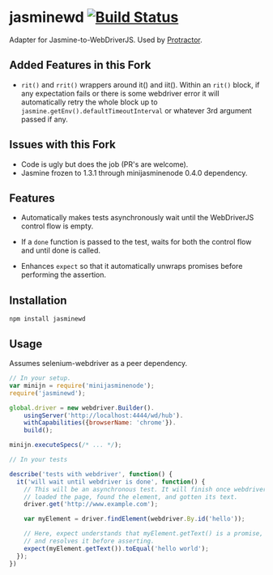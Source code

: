 jasminewd [![Build Status](https://travis-ci.org/angular/jasminewd.png?branch=master)](https://travis-ci.org/angular/jasminewd)
=========

Adapter for Jasmine-to-WebDriverJS. Used by [Protractor](http://www.github.com/angular/protractor).


Added Features in this Fork
---------------------------

 - `rit()` and `rrit()` wrappers around it() and iit(). Within an `rit()` block, if any expectation fails or there is some webdriver error it will automatically retry the whole block up to `jasmine.getEnv().defaultTimeoutInterval` or whatever 3rd argument passed if any.

Issues with this Fork
---------------------

 - Code is ugly but does the job (PR's are welcome).
 - Jasmine frozen to 1.3.1 through minijasminenode 0.4.0 dependency.

Features
--------

 - Automatically makes tests asynchronously wait until the WebDriverJS control flow is empty.

 - If a `done` function is passed to the test, waits for both the control flow and until done is called.

 - Enhances `expect` so that it automatically unwraps promises before performing the assertion.

Installation
------------
```
npm install jasminewd
```

Usage
-----

Assumes selenium-webdriver as a peer dependency.

```js
// In your setup.
var minijn = require('minijasminenode');
require('jasminewd');

global.driver = new webdriver.Builder().
    usingServer('http://localhost:4444/wd/hub').
    withCapabilities({browserName: 'chrome'}).
    build();

minijn.executeSpecs(/* ... */);

// In your tests

describe('tests with webdriver', function() {
  it('will wait until webdriver is done', function() {
    // This will be an asynchronous test. It will finish once webdriver has
    // loaded the page, found the element, and gotten its text.
    driver.get('http://www.example.com');

    var myElement = driver.findElement(webdriver.By.id('hello'));

    // Here, expect understands that myElement.getText() is a promise,
    // and resolves it before asserting.
    expect(myElement.getText()).toEqual('hello world');
  });
})
```
